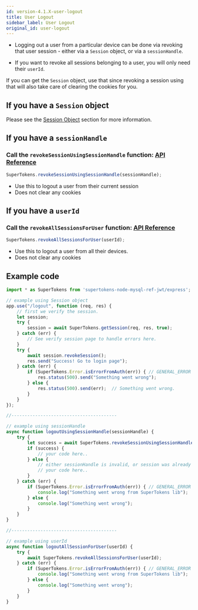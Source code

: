 ```yaml
---
id: version-4.1.X-user-logout
title: User Logout
sidebar_label: User Logout
original_id: user-logout
---
```


- Logging out a user from a particular device can be done via revoking that user session - either via a ```Session``` object, or via a ```sessionHandle```. 

- If you want to revoke all sessions belonging to a user, you will only need their ```userId```.

<div class="specialNote">
If you can get the <code>Session</code> object, use that since revoking a session using that will also take care of clearing the cookies for you. 
</div>

## If you have a ```Session``` object
Please see the [Session Object](session-object#call-the-revokesession-function-api-reference-api-reference-sessionrevokesession) section for more information.

## If you have a ```sessionHandle```
### Call the ```revokeSessionUsingSessionHandle``` function: [API Reference](../api-reference#revokesessionusingsessionhandlesessionhandle)
```js
SuperTokens.revokeSessionUsingSessionHandle(sessionHandle);
```
- Use this to logout a user from their current session
- <span class="highlighted-text">Does not clear any cookies</span>

## If you have a ```userId```
### Call the ```revokeAllSessionsForUser``` function: [API Reference](../api-reference#revokeallsessionsforuseruserid)
```js
SuperTokens.revokeAllSessionsForUser(userId);
```
- Use this to logout a user from all their devices.
- <span class="highlighted-text">Does not clear any cookies</span>

<div class="divider"></div>

## Example code
```js
import * as SuperTokens from 'supertokens-node-mysql-ref-jwt/express';

// example using Session object
app.use("/logout", function (req, res) {
    // first we verify the session.
    let session;
    try {
        session = await SuperTokens.getSession(req, res, true);
    } catch (err) {
        // See verify session page to handle errors here.
    }
    try {
        await session.revokeSession();
        res.send("Success! Go to login page");
    } catch (err) {
        if (SuperTokens.Error.isErrorFromAuth(err)) { // GENERAL_ERROR
            res.status(500).send("Something went wrong");
        } else {
            res.status(500).send(err);  // Something went wrong.
        }
    }
});

//----------------------------------------

// example using sessionHandle
async function logoutUsingSessionHandle(sessionHandle) {
    try {
        let success = await SuperTokens.revokeSessionUsingSessionHandle(sessionHandle);
        if (success) {
            // your code here..
        } else {
            // either sessionHandle is invalid, or session was already removed.
            // your code here..
        }
    } catch (err) {
        if (SuperTokens.Error.isErrorFromAuth(err)) { // GENERAL_ERROR
            console.log("Something went wrong from SuperTokens lib");
        } else {
            console.log("Something went wrong");
        }
    }
}

//----------------------------------------

// example using userId
async function logoutAllSessionForUser(userId) {
    try {
        await SuperTokens.revokeAllSessionsForUser(userId);
    } catch (err) {
        if (SuperTokens.Error.isErrorFromAuth(err)) { // GENERAL_ERROR
            console.log("Something went wrong from SuperTokens lib");
        } else {
            console.log("Something went wrong");
        }
    }
}
```